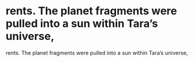 # rents. The planet fragments were pulled into a sun within Tara’s universe,

rents. The planet fragments were pulled into a sun within Tara’s universe,